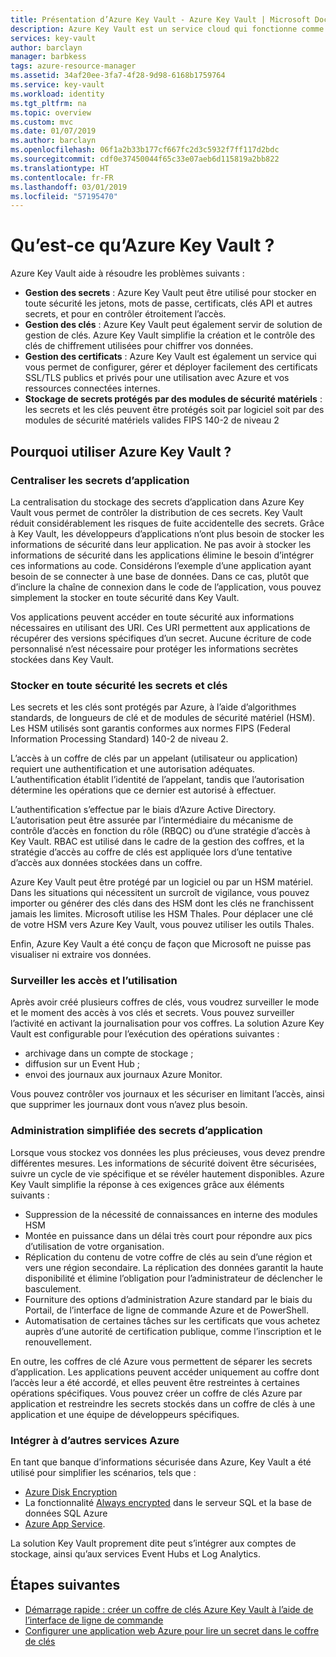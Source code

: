 ```yaml
---
title: Présentation d’Azure Key Vault - Azure Key Vault | Microsoft Docs
description: Azure Key Vault est un service cloud qui fonctionne comme un magasin des secrets sécurisé.
services: key-vault
author: barclayn
manager: barbkess
tags: azure-resource-manager
ms.assetid: 34af20ee-3fa7-4f28-9d98-6168b1759764
ms.service: key-vault
ms.workload: identity
ms.tgt_pltfrm: na
ms.topic: overview
ms.custom: mvc
ms.date: 01/07/2019
ms.author: barclayn
ms.openlocfilehash: 06f1a2b33b177cf667fc2d3c5932f7ff117d2bdc
ms.sourcegitcommit: cdf0e37450044f65c33e07aeb6d115819a2bb822
ms.translationtype: HT
ms.contentlocale: fr-FR
ms.lasthandoff: 03/01/2019
ms.locfileid: "57195470"
---
```

# <a name="what-is-azure-key-vault"></a>Qu’est-ce qu’Azure Key Vault ?

Azure Key Vault aide à résoudre les problèmes suivants :

- **Gestion des secrets** : Azure Key Vault peut être utilisé pour stocker en toute sécurité les jetons, mots de passe, certificats, clés API et autres secrets, et pour en contrôler étroitement l’accès.
- **Gestion des clés** : Azure Key Vault peut également servir de solution de gestion de clés. Azure Key Vault simplifie la création et le contrôle des clés de chiffrement utilisées pour chiffrer vos données. 
- **Gestion des certificats** : Azure Key Vault est également un service qui vous permet de configurer, gérer et déployer facilement des certificats SSL/TLS publics et privés pour une utilisation avec Azure et vos ressources connectées internes. 
- **Stockage de secrets protégés par des modules de sécurité matériels** : les secrets et les clés peuvent être protégés soit par logiciel soit par des modules de sécurité matériels valides FIPS 140-2 de niveau 2

## <a name="why-use-azure-key-vault"></a>Pourquoi utiliser Azure Key Vault ?

### <a name="centralize-application-secrets"></a>Centraliser les secrets d’application

La centralisation du stockage des secrets d’application dans Azure Key Vault vous permet de contrôler la distribution de ces secrets. Key Vault réduit considérablement les risques de fuite accidentelle des secrets. Grâce à Key Vault, les développeurs d’applications n’ont plus besoin de stocker les informations de sécurité dans leur application. Ne pas avoir à stocker les informations de sécurité dans les applications élimine le besoin d’intégrer ces informations au code. Considérons l’exemple d’une application ayant besoin de se connecter à une base de données. Dans ce cas, plutôt que d’inclure la chaîne de connexion dans le code de l’application, vous pouvez simplement la stocker en toute sécurité dans Key Vault.

Vos applications peuvent accéder en toute sécurité aux informations nécessaires en utilisant des URI. Ces URI permettent aux applications de récupérer des versions spécifiques d’un secret. Aucune écriture de code personnalisé n’est nécessaire pour protéger les informations secrètes stockées dans Key Vault.

### <a name="securely-store-secrets-and-keys"></a>Stocker en toute sécurité les secrets et clés

Les secrets et les clés sont protégés par Azure, à l’aide d’algorithmes standards, de longueurs de clé et de modules de sécurité matériel (HSM). Les HSM utilisés sont garantis conformes aux normes FIPS (Federal Information Processing Standard) 140-2 de niveau 2.

L’accès à un coffre de clés par un appelant (utilisateur ou application) requiert une authentification et une autorisation adéquates. L’authentification établit l’identité de l’appelant, tandis que l’autorisation détermine les opérations que ce dernier est autorisé à effectuer.

L’authentification s’effectue par le biais d’Azure Active Directory. L’autorisation peut être assurée par l’intermédiaire du mécanisme de contrôle d’accès en fonction du rôle (RBQC) ou d’une stratégie d’accès à Key Vault. RBAC est utilisé dans le cadre de la gestion des coffres, et la stratégie d’accès au coffre de clés est appliquée lors d’une tentative d’accès aux données stockées dans un coffre.

Azure Key Vault peut être protégé par un logiciel ou par un HSM matériel. Dans les situations qui nécessitent un surcroît de vigilance, vous pouvez importer ou générer des clés dans des HSM dont les clés ne franchissent jamais les limites. Microsoft utilise les HSM Thales. Pour déplacer une clé de votre HSM vers Azure Key Vault, vous pouvez utiliser les outils Thales.

Enfin, Azure Key Vault a été conçu de façon que Microsoft ne puisse pas visualiser ni extraire vos données.

### <a name="monitor-access-and-use"></a>Surveiller les accès et l’utilisation

Après avoir créé plusieurs coffres de clés, vous voudrez surveiller le mode et le moment des accès à vos clés et secrets. Vous pouvez surveiller l’activité en activant la journalisation pour vos coffres. La solution Azure Key Vault est configurable pour l’exécution des opérations suivantes :

- archivage dans un compte de stockage ;
- diffusion sur un Event Hub ;
- envoi des journaux aux journaux Azure Monitor.

Vous pouvez contrôler vos journaux et les sécuriser en limitant l’accès, ainsi que supprimer les journaux dont vous n’avez plus besoin.

### <a name="simplified-administration-of-application-secrets"></a>Administration simplifiée des secrets d’application

Lorsque vous stockez vos données les plus précieuses, vous devez prendre différentes mesures. Les informations de sécurité doivent être sécurisées, suivre un cycle de vie spécifique et se révéler hautement disponibles. Azure Key Vault simplifie la réponse à ces exigences grâce aux éléments suivants :

- Suppression de la nécessité de connaissances en interne des modules HSM
- Montée en puissance dans un délai très court pour répondre aux pics d’utilisation de votre organisation.
- Réplication du contenu de votre coffre de clés au sein d’une région et vers une région secondaire. La réplication des données garantit la haute disponibilité et élimine l’obligation pour l’administrateur de déclencher le basculement.
- Fourniture des options d’administration Azure standard par le biais du Portail, de l’interface de ligne de commande Azure et de PowerShell.
- Automatisation de certaines tâches sur les certificats que vous achetez auprès d’une autorité de certification publique, comme l’inscription et le renouvellement.

En outre, les coffres de clé Azure vous permettent de séparer les secrets d’application. Les applications peuvent accéder uniquement au coffre dont l’accès leur a été accordé, et elles peuvent être restreintes à certaines opérations spécifiques. Vous pouvez créer un coffre de clés Azure par application et restreindre les secrets stockés dans un coffre de clés à une application et une équipe de développeurs spécifiques.

### <a name="integrate-with-other-azure-services"></a>Intégrer à d’autres services Azure

En tant que banque d’informations sécurisée dans Azure, Key Vault a été utilisé pour simplifier les scénarios, tels que :
-  [Azure Disk Encryption](../security/azure-security-disk-encryption.md)
-  La fonctionnalité [Always encrypted]( https://docs.microsoft.com/sql/relational-databases/security/encryption/always-encrypted-database-engine) dans le serveur SQL et la base de données SQL Azure
- [Azure App Service]( https://docs.microsoft.com/azure/app-service/web-sites-purchase-ssl-web-site). 

La solution Key Vault proprement dite peut s’intégrer aux comptes de stockage, ainsi qu’aux services Event Hubs et Log Analytics.

## <a name="next-steps"></a>Étapes suivantes

- [Démarrage rapide : créer un coffre de clés Azure Key Vault à l’aide de l’interface de ligne de commande](quick-create-cli.md)
- [Configurer une application web Azure pour lire un secret dans le coffre de clés](tutorial-web-application-keyvault.md)

